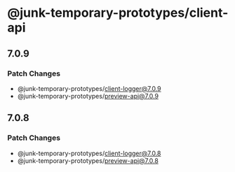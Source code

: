# @junk-temporary-prototypes/client-api

## 7.0.9

### Patch Changes

- @junk-temporary-prototypes/client-logger@7.0.9
- @junk-temporary-prototypes/preview-api@7.0.9

## 7.0.8

### Patch Changes

- @junk-temporary-prototypes/client-logger@7.0.8
- @junk-temporary-prototypes/preview-api@7.0.8
